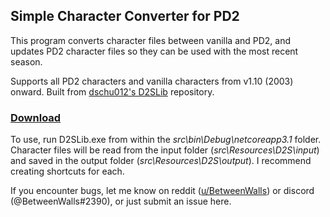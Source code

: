 ## Simple Character Converter for PD2
This program converts character files between vanilla and PD2, and updates PD2 character files so they can be used with the most recent season.

Supports all PD2 characters and vanilla characters from v1.10 (2003) onward. Built from [dschu012's D2SLib](https://github.com/dschu012/D2SLib) repository.

### [Download](https://github.com/BetweenWalls/PD2-Converter/archive/main.zip)

To use, run D2SLib.exe from within the *src\bin\Debug\netcoreapp3.1* folder. Character files will be read from the input folder (*src\Resources\D2S\input*) and saved in the output folder (*src\Resources\D2S\output*). I recommend creating shortcuts for each.

If you encounter bugs, let me know on reddit ([u/BetweenWalls](https://www.reddit.com/message/compose/?to=BetweenWalls)) or discord (@BetweenWalls#2390), or just submit an issue here.
